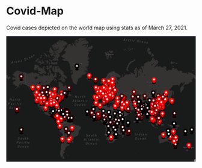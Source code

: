 # Covid-Map
Covid cases depicted on the world map using stats as of March 27, 2021.

![Webpage Preview](https://github.com/deepika25kar/Covid-MAP/blob/main/preview.png?raw=true)
